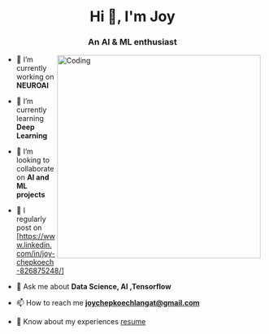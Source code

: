 <h1 align="center">Hi 👋, I'm Joy</h1>
<h3 align="center">An AI & ML enthusiast</h3>

<img align="right" alt="Coding" width="400" src="https://github.com/user-attachments/assets/757eab96-b713-4428-8a9d-b24f59d39b48">



- 🔭 I’m currently working on **NEUROAI**

- 🌱 I’m currently learning **Deep Learning**

- 👯 I’m looking to collaborate on **AI and ML projects**

- 📝 I regularly post on [https://www.linkedin.com/in/joy-chepkoech-826875248/]


- 💬 Ask me about **Data Science, AI ,Tensorflow**

- 📫 How to reach me **joychepkoechlangat@gmail.com**

- 📄 Know about my experiences [resume](resume)

<p align="left">



